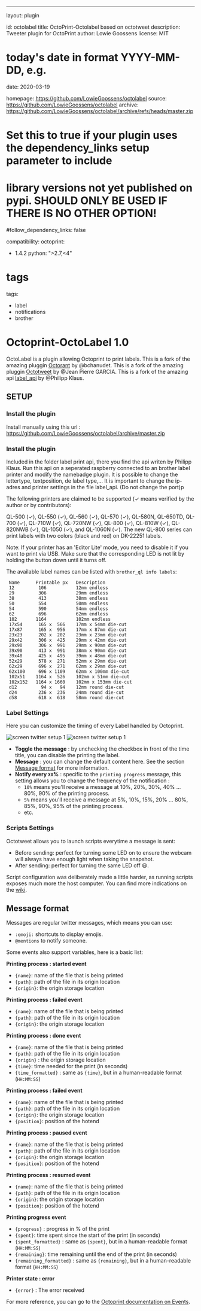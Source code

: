 ---
layout: plugin

id: octolabel
title: OctoPrint-Octolabel based on octotweet
description: Tweeter plugin for OctoPrint
author: Lowie Goossens
license: MIT

# today's date in format YYYY-MM-DD, e.g.
date: 2020-03-19

homepage: https://github.com/LowieGoossens/octolabel
source: https://github.com/LowieGoossens/octolabel
archive: https://github.com/LowieGoossens/octolabel/archive/refs/heads/master.zip

# Set this to true if your plugin uses the dependency_links setup parameter to include
# library versions not yet published on pypi. SHOULD ONLY BE USED IF THERE IS NO OTHER OPTION!
#follow_dependency_links: false

compatibility:
octoprint:
- 1.4.2
  python: ">2.7,<4"

# tags
tags:
- label
- notifications
- brother

# Octoprint-OctoLabel 1.0

OctoLabel is a plugin allowing Octoprint to print labels.
This is a fork of the amazing pluggin [Octorant](https://plugins.octoprint.org/plugins/octorant/) by @bchanudet.
This is a fork of the amazing pluggin [Octotweet](https://plugins.octoprint.org/plugins/octotweet/) by @Jean Pierre GARCIA.
This is a fork of the amazing api [label_api](https://github.com/pklaus/label_api) by @Philipp Klaus.

## SETUP
### Install the plugin
Install manually using this url :  
https://github.com/LowieGoossens/octolabel/archive/master.zip

### Install the plugin
Included in the folder label print api, there you find the api writen by Philipp Klaus.
Run this api on a seperated raspberry connected to an brother label printer and modify the namebadge plugin.
It is possible to change the lettertype, textposition, de label type,...
It is important to change the ip-adres and printer settings in the file label_api. (Do not change the port)p

The following printers are claimed to be supported (✓ means verified by the author or by contributors):

QL-500 (✓), QL-550 (✓), QL-560 (✓), QL-570 (✓), QL-580N, QL-650TD, QL-700 (✓), QL-710W (✓), QL-720NW (✓), QL-800 (✓), QL-810W (✓), QL-820NWB (✓), QL-1050 (✓), and QL-1060N (✓).
The new QL-800 series can print labels with two colors (black and red) on DK-22251 labels.

Note: If your printer has an 'Editor Lite' mode, you need to disable it if you want to print via USB. Make sure that the corresponding LED is not lit by holding the button down until it turns off.

The available label names can be listed with `brother_ql info labels`:

     Name      Printable px   Description
     12         106           12mm endless
     29         306           29mm endless
     38         413           38mm endless
     50         554           50mm endless
     54         590           54mm endless
     62         696           62mm endless
     102       1164           102mm endless
     17x54      165 x  566    17mm x 54mm die-cut
     17x87      165 x  956    17mm x 87mm die-cut
     23x23      202 x  202    23mm x 23mm die-cut
     29x42      306 x  425    29mm x 42mm die-cut
     29x90      306 x  991    29mm x 90mm die-cut
     39x90      413 x  991    38mm x 90mm die-cut
     39x48      425 x  495    39mm x 48mm die-cut
     52x29      578 x  271    52mm x 29mm die-cut
     62x29      696 x  271    62mm x 29mm die-cut
     62x100     696 x 1109    62mm x 100mm die-cut
     102x51    1164 x  526    102mm x 51mm die-cut
     102x152   1164 x 1660    102mm x 153mm die-cut
     d12         94 x   94    12mm round die-cut
     d24        236 x  236    24mm round die-cut
     d58        618 x  618    58mm round die-cut


### Label Settings
Here you can customize the timing of every Label handled by Octoprint.

![screen twitter setup 1](assets/docs/setup1.png)
![screen twitter setup 1](assets/docs/setup2.png)

- **Toggle the message** : by unchecking the checkbox in front of the time title, you can disable the printing the label.
- **Message** : you can change the default content here. See the section [Message format](#message-format) for more information.
- **Notify every `XX`%** : specific to the `printing progress` message, this setting allows you to change the frequency of the notification :
    - `10%` means you'll receive a message at 10%, 20%, 30%, 40% ... 80%, 90% of the printing process.
    - `5%` means you'll receive a message at 5%, 10%, 15%, 20% ... 80%, 85%, 90%, 95% of the printing process.
    - etc.

### Scripts Settings

Octotweet allows you to launch scripts everytime a message is sent:

- Before sending: perfect for turning some LED on to ensure the webcam will always have enough light when taking the snapshot.
- After sending: perfect for turning the same LED off :smiley:.

Script configuration was deliberately made a little harder, as running scripts exposes much more the host computer. You can find more indications on the [wiki](https://github.com/bchanudet/OctoPrint-Octorant/wiki/Launching-scripts).

## Message format

Messages are regular twitter messages, which means you can use:
- `:emoji:` shortcuts to display emojis.
- `@mentions` to notify someone.

Some events also support variables, here is a basic list:

**Printing process : started event**
- `{name}`: name of the file that is being printed
- `{path}`: path of the file in its origin location
- `{origin}`: the origin storage location

**Printing process : failed event**
- `{name}`: name of the file that is being printed
- `{path}`: path of the file in its origin location
- `{origin}`: the origin storage location

**Printing process : done event**
- `{name}`: name of the file that is being printed
- `{path}`: path of the file in its origin location
- `{origin}` : the origin storage location
- `{time}`: time needed for the print (in seconds)
- `{time_formatted}` : same as `{time}`, but in a human-readable format (`HH:MM:SS`)

**Printing process : failed event**
- `{name}`: name of the file that is being printed
- `{path}`: path of the file in its origin location
- `{origin}`: the origin storage location
- `{position}`: position of the hotend

**Printing process : paused event**
- `{name}`: name of the file that is being printed
- `{path}`: path of the file in its origin location
- `{origin}`: the origin storage location
- `{position}`: position of the hotend

**Printing process : resumed event**
- `{name}`: name of the file that is being printed
- `{path}`: path of the file in its origin location
- `{origin}`: the origin storage location
- `{position}`: position of the hotend

**Printing progress event**
- `{progress}` : progress in % of the print
- `{spent}`: time spent since the start of the print (in seconds)
- `{spent_formatted}` : same as `{spent}`, but in a human-readable format (`HH:MM:SS`)
- `{remaining}`: time remaining until the end of the print (in seconds)
- `{remaining_formatted}` : same as `{remaining}`, but in a human-readable format (`HH:MM:SS`)

**Printer state : error**
- `{error}` : The error received

For more reference, you can go to the [Octoprint documentation on Events](http://docs.octoprint.org/en/master/events/index.html#sec-events-available-events).
